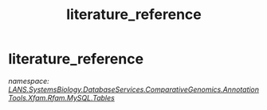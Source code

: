 ﻿---
title: literature_reference
---

# literature_reference
_namespace: [LANS.SystemsBiology.DatabaseServices.ComparativeGenomics.AnnotationTools.Xfam.Rfam.MySQL.Tables](N-LANS.SystemsBiology.DatabaseServices.ComparativeGenomics.AnnotationTools.Xfam.Rfam.MySQL.Tables.html)_






